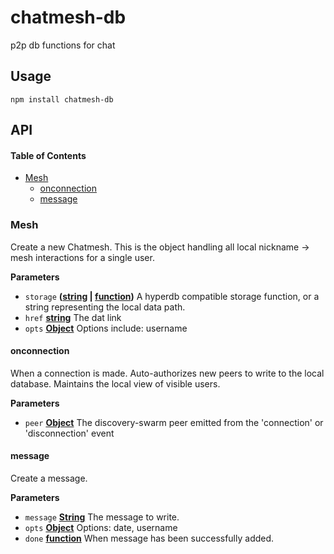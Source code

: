 # chatmesh-db

p2p db functions for chat

## Usage

    npm install chatmesh-db

## API

<!-- Generated by documentation.js. Update this documentation by updating the source code. -->

#### Table of Contents

-   [Mesh](#mesh)
    -   [onconnection](#onconnection)
    -   [message](#message)

### Mesh

Create a new Chatmesh. This is the object handling all
local nickname -> mesh interactions for a single user.

**Parameters**

-   `storage` **([string](https://developer.mozilla.org/docs/Web/JavaScript/Reference/Global_Objects/String) \| [function](https://developer.mozilla.org/docs/Web/JavaScript/Reference/Statements/function))** A hyperdb compatible storage function, or a string representing the local data path.
-   `href` **[string](https://developer.mozilla.org/docs/Web/JavaScript/Reference/Global_Objects/String)** The dat link
-   `opts` **[Object](https://developer.mozilla.org/docs/Web/JavaScript/Reference/Global_Objects/Object)** Options include: username

#### onconnection

When a connection is made. Auto-authorizes new peers to
write to the local database. Maintains the local view
of visible users.

**Parameters**

-   `peer` **[Object](https://developer.mozilla.org/docs/Web/JavaScript/Reference/Global_Objects/Object)** The discovery-swarm peer emitted from the 'connection' or 'disconnection' event

#### message

Create a message.

**Parameters**

-   `message` **[String](https://developer.mozilla.org/docs/Web/JavaScript/Reference/Global_Objects/String)** The message to write.
-   `opts` **[Object](https://developer.mozilla.org/docs/Web/JavaScript/Reference/Global_Objects/Object)** Options: date, username
-   `done` **[function](https://developer.mozilla.org/docs/Web/JavaScript/Reference/Statements/function)** When message has been successfully added.
